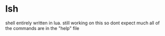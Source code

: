 # lsh
shell entirely written in lua.
still working on this so dont expect much
all of the commands are in the "help" file
